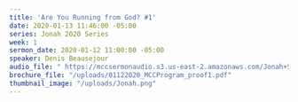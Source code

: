 ```yaml
---
title: 'Are You Running from God? #1'
date: 2020-01-13 11:46:00 -05:00
series: Jonah 2020 Series
week: 1
sermon_date: 2020-01-12 11:00:00 -05:00
speaker: Denis Beausejour
audio_file: " https://mccsermonaudio.s3.us-east-2.amazonaws.com/Jonah+Series+2020/Are+You+Running+From+God_+%231.lite.mp3"
brochure_file: "/uploads/01122020_MCCProgram_proof1.pdf"
thumbnail_image: "/uploads/Jonah.png"
---
```


